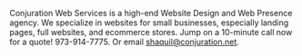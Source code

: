 Conjuration Web Services is a high-end Website Design and Web Presence agency. We specialize in websites for small businesses, especially landing pages, full websites, and ecommerce stores. Jump on a 10-minute call now for a quote! 973-914-7775. Or email shaquil@conjuration.net.